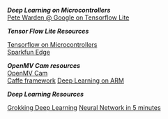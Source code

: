 ***Deep Learning on Microcontrollers***  
[Pete Warden @ Google on Tensorflow Lite](https://petewarden.com/2019/03/07/launching-tensorflow-lite-for-microcontrollers/)

***Tensor Flow Lite Resources***

[Tensorflow on Microcontrollers](https://www.tensorflow.org/lite/microcontrollers/overview)  
[Sparkfun Edge](https://www.sparkfun.com/products/15170)

***OpenMV Cam resources***  
[OpenMV Cam](https://www.sparkfun.com/products/15325)  
[Caffe framework](https://caffe.berkeleyvision.org/)
[Deep Learning on ARM](https://developer.arm.com/solutions/machine-learning-on-arm/developer-material/how-to-guides/deploying-a-caffe-model-on-openmv-using-cmsis-nn/single-page)

***Deep Learning Resources***

[Grokking Deep Learning](https://www.manning.com/books/grokking-deep-learning_)
[Neural Network in 5 minutes](https://medium.com/@thesupercoder/neural-networks-in-5-minutes-84edc781c8ac)

